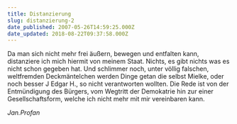 ```yaml
---
title: Distanzierung
slug: distanzierung-2
date_published: 2007-05-26T14:59:25.000Z
date_updated: 2018-08-22T09:37:58.000Z
---
```


Da man sich nicht mehr frei äußern, bewegen und entfalten kann, distanziere ich mich hiermit von meinem Staat. Nichts, es gibt nichts was es nicht schon gegeben hat. Und schlimmer noch, unter völlig falschen, weltfremden Deckmäntelchen werden Dinge getan die selbst Mielke, oder noch besser J Edgar H., so nicht verantworten wollten. Die Rede ist von der Entmündigung des Bürgers, vom Wegtritt der Demokatrie hin zur einer Gesellschaftsform, welche ich nicht mehr mit mir vereinbaren kann.

*Jan.Profan*
